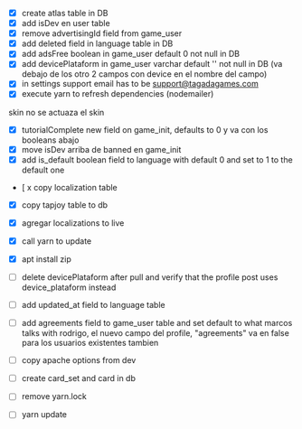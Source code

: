  - [x] create atlas table in DB
 - [x] add isDev en user table
 - [x] remove advertisingId field from game_user
 - [x] add deleted field in language table in DB
 - [x] add adsFree boolean in game_user default 0 not null in DB
 - [x] add devicePlataform in game_user varchar default '' not null in DB (va debajo de los otro 2 campos con device en el nombre del campo)
 - [x] in settings support email has to be support@tagadagames.com
 - [x] execute yarn to refresh dependencies (nodemailer)
 
 skin no se actuaza el skin

 - [x] tutorialComplete new field on game_init, defaults to 0 y va con los booleans abajo
 - [x] move isDev arriba de banned en game_init
 - [x] add is_default boolean field to language with default 0 and set to 1 to the default one
 - [ x copy localization table
- [x] copy tapjoy table to db
- [x] agregar localizations to live
- [x] call yarn to update
- [x] apt install zip

 - [ ] delete devicePlataform after pull and verify that the profile post uses device_plataform instead
 - [ ] add updated_at field to language table
 - [ ] add agreements field to game_user table and set default to what marcos talks with rodrigo, el nuevo campo del profile, "agreements" va en false para los usuarios existentes tambien
 - [ ] copy apache options from dev
 - [ ] create card_set and card in db
 - [ ] remove yarn.lock
 - [ ] yarn update